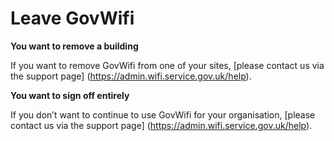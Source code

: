 # Leave GovWifi

**You want to remove a building**

If you want to remove GovWifi from one of your sites, [please contact us via the support page] (https://admin.wifi.service.gov.uk/help).

**You want to sign off entirely**

If you don’t want to continue to use GovWifi for your organisation, [please contact us via the support page] (https://admin.wifi.service.gov.uk/help).
